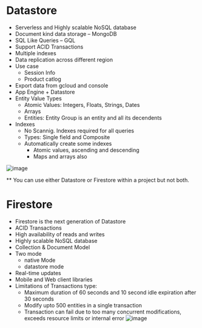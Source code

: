 # Datastore

- Serverless and Highly scalable NoSQL database
- Document kind data storage – MongoDB
- SQL Like Queries – GQL
- Support ACID Transactions
- Multiple indexes
- Data replication across different region
- Use case
  - Session Info
  - Product catlog
- Export data from gcloud and console
- App Engine + Datastore
- Entity Value Types
  - Atomic Values: Integers, Floats, Strings, Dates
  - Arrays
  - Entities: Entity Group is an entity and all its decendents
- Indexes
  - No Scannig. Indexes required for all queries
  - Types: Single field and Composite
  - Automatically create some indexes
    - Atomic values, ascending and descending
    - Maps and arrays also

![image](https://user-images.githubusercontent.com/19702456/224506020-6295dd2c-dfad-4ae0-9d16-14f2abd98221.png)

** You can use either Datastore or Firestore within a project but not both. 

# Firestore

- Firestore is the next generation of Datastore
- ACID Transactions
- High availability of reads and writes
- Highly scalable NoSQL database
- Collection & Document Model
- Two mode
  - native Mode
  - datastore mode
- Real-time updates
- Mobile and Web client libraries
- Limitations of Transactions type:
   - Maximum duration of 60 seconds and 10 second idle expiration after 30 seconds
   - Modify upto 500 entities in a single transaction
   - Transaction can fail due to too many concurrent modifications, exceeds resource limits or internal error
![image](https://user-images.githubusercontent.com/19702456/224506464-e6fd2383-82f4-4aec-aa31-a1a561ffaa88.png)

